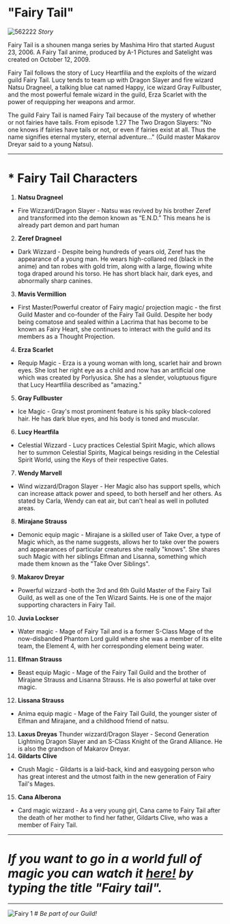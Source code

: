 # **"Fairy Tail"**

![562222](https://user-images.githubusercontent.com/120329371/206920033-c3c4a33c-d96d-4111-bab2-7d64af66a595.png)
*Story*

Fairy Tail is a shounen manga series by Mashima Hiro that started August 23, 2006. A Fairy Tail anime, produced by A-1 Pictures and Satelight was created on October 12, 2009.

Fairy Tail follows the story of Lucy Heartfilia and the exploits of the wizard guild Fairy Tail. Lucy tends to team up with Dragon Slayer and fire wizard Natsu Dragneel, a talking blue cat named Happy, ice wizard Gray Fullbuster, and the most powerful female wizard in the guild, Erza Scarlet with the power of requipping her weapons and armor.

The guild Fairy Tail is named Fairy Tail because of the mystery of whether or not fairies have tails. From episode 1.27 The Two Dragon Slayers: "No one knows if fairies have tails or not, or even if fairies exist at all. Thus the name signifies eternal mystery, eternal adventure..." (Guild master Makarov Dreyar said to a young Natsu).


-------------------------------------------------------------------------------------------------------------------------------------------------------

# * **Fairy Tail Characters**
1. **Natsu Dragneel**
- Fire Wizzard/Dragon Slayer - Natsu was revived by his brother Zeref and transformed into the demon known as “E.N.D.” This means he is already part demon and part human
2. **Zeref Dragneel**
- Dark Wizzard - Despite being hundreds of years old, Zeref has the appearance of a young man. He wears high-collared red (black in the anime) and tan robes with gold trim, along with a large, flowing white toga draped around his torso. He has short black hair, dark eyes, and abnormally sharp canines. 
3. **Mavis Vermillion**
- First Master/Powerful creator of Fairy magic/ projection magic - the first Guild Master and co-founder of the Fairy Tail Guild. Despite her body being comatose and sealed within a Lacrima that has become to be known as Fairy Heart, she continues to interact with the guild and its members as a Thought Projection.
4. **Erza Scarlet**
- Requip Magic - Erza is a young woman with long, scarlet hair and brown eyes. She lost her right eye as a child and now has an artificial one which was created by Porlyusica. She has a slender, voluptuous figure that Lucy Heartfilia described as "amazing."
5. **Gray Fullbuster**
- Ice Magic - Gray's most prominent feature is his spiky black-colored hair. He has dark blue eyes, and his body is toned and muscular.
6. **Lucy Heartfila**
- Celestial Wizzard - Lucy practices Celestial Spirit Magic, which allows her to summon Celestial Spirits, Magical beings residing in the Celestial Spirit World, using the Keys of their respective Gates.
7. **Wendy Marvell**
- Wind wizzard/Dragon Slayer -  Her Magic also has support spells, which can increase attack power and speed, to both herself and her others. As stated by Carla, Wendy can eat air, but can't heal as well in polluted areas.
8. **Mirajane Strauss**
- Demonic equip magic - Mirajane is a skilled user of Take Over, a type of Magic which, as the name suggests, allows her to take over the powers and appearances of particular creatures she really "knows". She shares such Magic with her siblings Elfman and Lisanna, something which made them known as the "Take Over Siblings". 
9. **Makarov Dreyar**
- Powerful wizzard -both the 3rd and 6th Guild Master of the Fairy Tail Guild, as well as one of the Ten Wizard Saints. He is one of the major supporting characters in Fairy Tail.
10. **Juvia Lockser**
- Water magic -  Mage of Fairy Tail and is a former S-Class Mage of the now-disbanded Phantom Lord guild where she was a member of its elite team, the Element 4, with her corresponding element being water.
11. **Elfman Strauss**
- Beast equip Magic -  Mage of the Fairy Tail Guild and the brother of Mirajane Strauss and Lisanna Strauss. He is also powerful at take over magic.
12. **Lissana Strauss**
- Anima equip magic -  Mage of the Fairy Tail Guild, the younger sister of Elfman and Mirajane, and a childhood friend of natsu.
13. **Laxus Dreyas**
Thunder wizzard/Dragon Slayer - Second Generation Lightning Dragon Slayer and an S-Class Knight of the Grand Alliance. He is also the grandson of Makarov Dreyar.
14. **Gildarts Clive**
- Crush Magic - Gildarts is a laid-back, kind and easygoing person who has great interest and the utmost faith in the new generation of Fairy Tail's Mages.
15. **Cana Alberona**
- Card magic wizzard - As a very young girl, Cana came to Fairy Tail after the death of her mother to find her father, Gildarts Clive, who was a member of Fairy Tail.

-------------------------------------------------------------------------------------------------------------------------------------------------
# *If you want to go in a world full of magic you can watch it [here!](https://9anime.vc/) by typing the title "Fairy tail".*
-------------------------------------------------------------------------------------------------------------------------------------------------

![Fairy 1](https://user-images.githubusercontent.com/120329371/206922398-c5052db1-9d14-423a-ad0a-44a9266f7e6a.jpeg)
                                           # *Be part of our Guild!*
